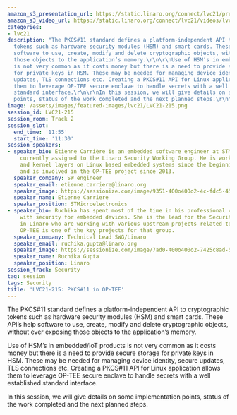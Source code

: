 ```yaml
---
amazon_s3_presentation_url: https://static.linaro.org/connect/lvc21/presentations/lvc21-215.pdf
amazon_s3_video_url: https://static.linaro.org/connect/lvc21/videos/lvc21-215.mp4
categories:
- lvc21
description: "The PKCS#11 standard defines a platform-independent API to cryptographic
  tokens such as hardware security modules (HSM) and smart cards. These API’s help
  software to use, create, modify and delete cryptographic objects, without ever exposing
  those objects to the application’s memory.\r\n\r\nUse of HSM’s in embedded/IoT products
  is not very common as it costs money but there is a need to provide secure storage
  for private keys in HSM. These may be needed for managing device identity, secure
  updates, TLS connections etc. Creating a PKCS#11 API for Linux application allows
  them to leverage OP-TEE secure enclave to handle secrets with a well established
  standard interface.\r\n\r\nIn this session, we will give details on some implementation
  points, status of the work completed and the next planned steps.\r\n"
image: /assets/images/featured-images/lvc21/LVC21-215.png
session_id: LVC21-215
session_room: Track 2
session_slot:
  end_time: '11:55'
  start_time: '11:30'
session_speakers:
- speaker_bio: Etienne Carrière is an embedded software engineer at STMicroelectronics
    currently assigned to the Linaro Security Working Group. He is working on boot
    and kernel layers on Linux based embedded systems since the beginning of the century
    and is involved in the OP-TEE project since 2013.
  speaker_company: SW engineer
  speaker_email: etienne.carriere@linaro.org
  speaker_image: https://sessionize.com/image/9351-400o400o2-4c-fdc5-45f5-b59e-09c865895f53.b47c8315-1d3f-4b26-9263-7dff7e05ccc8.jpg
  speaker_name: Etienne Carriere
  speaker_position: STMicroelectronics
- speaker_bio: Ruchika has spent most of the time in his professional career working
    with security for embedded devices. She is the lead for the Security Working Group
    in Linaro who are working with various upstream projects related to Security where
    OP-TEE is one of the key projects for that group.
  speaker_company: Technical Lead SWG/Linaro
  speaker_email: ruchika.gupta@linaro.org
  speaker_image: https://sessionize.com/image/7ad0-400o400o2-7425c8ad-591a-42d3-87de-49e9ae1ea9eb.jpg
  speaker_name: Ruchika Gupta
  speaker_position: Linaro
session_track: Security
tag: session
tags: Security
title: 'LVC21-215: PKCS#11 in OP-TEE'
---
```


The PKCS#11 standard defines a platform-independent API to cryptographic tokens such as hardware security modules (HSM) and smart cards. These API’s help software to use, create, modify and delete cryptographic objects, without ever exposing those objects to the application’s memory.

Use of HSM’s in embedded/IoT products is not very common as it costs money but there is a need to provide secure storage for private keys in HSM. These may be needed for managing device identity, secure updates, TLS connections etc. Creating a PKCS#11 API for Linux application allows them to leverage OP-TEE secure enclave to handle secrets with a well established standard interface.

In this session, we will give details on some implementation points, status of the work completed and the next planned steps.